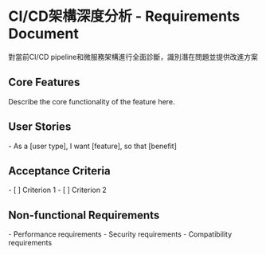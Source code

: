 # CI/CD架構深度分析 - Requirements Document

對當前CI/CD pipeline和微服務架構進行全面診斷，識別潛在問題並提供改進方案

## Core Features

<template-requirements>
Describe the core functionality of the feature here.
</template-requirements>

## User Stories

<template-requirements>
- As a [user type], I want [feature], so that [benefit]
</template-requirements>

## Acceptance Criteria

<template-requirements>
- [ ] Criterion 1
- [ ] Criterion 2
</template-requirements>

## Non-functional Requirements

<template-requirements>
- Performance requirements
- Security requirements
- Compatibility requirements
</template-requirements>

